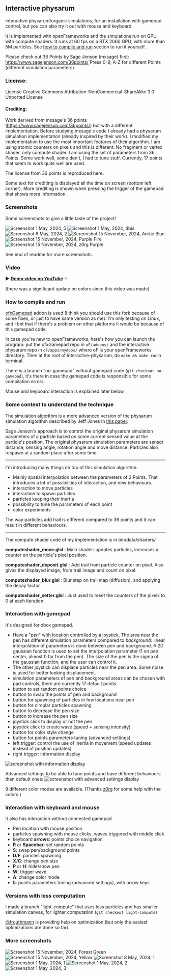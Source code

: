 ## Interactive physarum

Interactive physarum/organic simulations, for an installation with gamepad control, but you can also try it out with mouse and keyboard.

It is implemented with openFrameworks and the simulations run on GPU with compute shaders. It runs at 60 fps on a RTX 2060 GPU, with more than 5M particles. See [how to compile and run](https://github.com/Bleuje/interactive-physarum/tree/main?tab=readme-ov-file#how-to-compile-and-run) section to run it yourself.

Please check out 36 Points by Sage Jenson (mxsage) first: https://www.sagejenson.com/36points/
Press 0-9, A-Z for different Points (different simulation parameters).

### License:
License Creative Commons Attribution-NonCommercial-ShareAlike 3.0 Unported License

#### Crediting:
Work derived from mxsage's 36 points (https://www.sagejenson.com/36points/) but with a different implementation.
Before studying mxsage's code I already had a physarum simulation implementation (already inspired by their work). I modified my implementation to use the most important features of their algorithm.
I am using atomic counters on pixels and this is different. No fragment or vertex shader, only compute shader. I am using the set of parameters from 36 Points. Some work well, some don't, I had to tune stuff. Currently, 17 points that seem to work quite well are used.

The license from 36 points is reproduced here.

Some text for crediting is displayed all the time on screen (bottom left corner). More crediting is shown when pressing the trigger of the gamepad that shows more information.

### Screenshots

Some screenshots to give a little taste of the project!

![Screenshot 1 May, 2024, 5](/doc/screenshot-1-may-2024-5.png)
![Screenshot 1 May, 2024, 4bis](/doc/screenshot-1-may-2024-4-bis.png)
![Screenshot 8 May, 2024, 2](/doc/screenshot-8-may-2024-2.png)
![Screenshot 15 November, 2024, Arctic Blue](/doc/screenshot-nov-2024-ArcticBlue-1.png)
![Screenshot 15 November, 2024, Purple Fire](/doc/screenshot-nov-2024-PurpleFire-1.png)
![Screenshot 15 November, 2024, z0rg Purple](/doc/screenshot-nov-2024-ZorgPurple-1.png)

See end of readme for more screenshots.

### Video

▶️ [**Demo video on YouTube**](https://www.youtube.com/watch?v=4hLtjlaVzsk) ✨

(there was a significant update on colors since this video was made)

### How to compile and run

[ofxGamepad](https://github.com/Bleuje/ofxGamepad) addon is used (I think you should use this fork because of some fixes, or just to have same version as me).
I'm only testing on Linux, and I bet that if there's a problem on other platforms it would be because of this gamepad code.

In case you're new to openFrameworks, here's how you can launch the program: put the ofxGamepad repo in `oF/addons/` and the interactive physarum repo in `oF/apps/myApps/` where oF is your openFrameworks directory. Then at the root of interactive-physarum, do `make && make run`in terminal.

There is a branch "no-gamepad" without gamepad code (`git checkout no-gamepad`), it's there in case the gamepad code is responsible for some compilation errors.

Mouse and keyboard interaction is explained later below.

### Some context to understand the technique

The simulation algorithm is a more advanced version of the physarum simulation algorithm described by Jeff Jones in [this paper](https://uwe-repository.worktribe.com/output/980579/characteristics-of-pattern-formation-and-evolution-in-approximations-of-physarum-transport-networks).

Sage Jenson's approach is to control the original physarum simulation parameters of a particle based on some current sensed value at the particle's position. The original physarum simulation parameters are sensor distance, sensing angle, rotation angle and move distance. Particles also respawn at a random place after some time.

______________

I'm introducing many things on top of this simulation algorithm:

- Mainly spatial interpolation between the parameters of 2 Points. That introduces a lot of possibilities of interaction, and new behaviours.
- interaction to move particles
- interaction to spawn particles
- particles keeping their inertia
- possibility to tune the parameters of each point
- color experiments

The way particles add trail is different compared to 36 points and it can result in different behaviours.
______________

The compute shader code of my implementation is in bin/data/shaders/

**computeshader_move.glsl** : Main shader: updates particles, increases a counter on the particle's pixel position.

**computeshader_deposit.glsl** : Add trail from particle counter on pixel. Also gives the displayed image, from trail image and count on pixel.

**computeshader_blur.glsl** : Blur step on trail map (diffusion), and applying the decay factor.

**computeshader_setter.glsl** : Just used to reset the counters of the pixels to 0 at each iteration.

### Interaction with gamepad

It's designed for xbox gamepad.

- Have a "*pen*" with location controlled by a joystick. The area near the pen has different simulation parameters compared to *background*: linear interpolation of parameters is done between pen and background. A 2D gaussian function is used to set the interpolation parameter (1 on pen center, almost 0 far from the pen). The size of the pen is the sigma of the gaussian function, and the user can control it.
- The other joystick can displace particles near the pen area. Some noise is used for better looking displacement.
- simulation parameters of pen and background areas can be chosen with pad controls, there are currently 17 default points.
- button to set random points choice
- button to swap the points of pen and background
- button for spawning of particles in few locations near pen
- button for circular particles spawning
- button to decrease the pen size
- button to increase the pen size
- joystick click to display or not the pen
- joystick click to create wave (speed + sensing intensity)
- button for color style change
- button for points parameters tuning (advanced settings)
- left trigger: control the use of inertia in movement (speed updates instead of position updates)
- right trigger: information display

![screenshot with information display](/doc/information-screenshot.png)

Advanced settings to be able to tune points and have different behaviours than default ones:
![screenshot with advanced settings display](/doc/advanced-settings.png)

9 different color modes are available.
(Thanks [z0rg](https://github.com/seb776) for some help with the colors.)

### Interaction with keyboard and mouse

It also has interaction without connected gamepad

- Pen location with mouse position
- particles spawning with mouse clicks, waves triggered with middle click
- keyboard **arrows**: points choice navigation
- **R** or **Spacebar**: set random points
- **S**: swap pen/background points
- **D**/**F**: paricles spawning
- **X**/**C**: change pen size
- **P** or **H**: hide/show pen
- **W**: trigger wave
- **A**: change color mode
- **5**: points parameters tuning (advanced settings), with arrow keys

### Versions with less computation

I made a branch "light-compute" that uses less particles and has smaller simulation canvas, for lighter computation (`git checkout light-compute`)

[@frguthmann](https://github.com/frguthmann) is providing help on optimization (but only the easiest optimizations are done so far).

### More screenshots

![Screenshot 15 November, 2024, Forest Green](/doc/screenshot-nov-2024-ForestGreen-1.png)
![Screenshot 15 November, 2024, Yellow](/doc/screenshot-nov-2024-Yellow-1.png)
![Screenshot 8 May, 2024, 1](/doc/screenshot-8-may-2024-1.png)
![Screenshot 1 May, 2024, 1](/doc/screenshot-1-may-2024-1.png)
![Screenshot 1 May, 2024, 2](/doc/screenshot-1-may-2024-2.png)
![Screenshot 1 May, 2024, 3](/doc/screenshot-1-may-2024-3.png)
